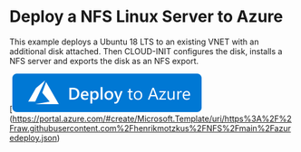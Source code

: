 # Deploy a NFS Linux Server to Azure

This example deploys a Ubuntu 18 LTS to an existing VNET with an additional disk attached. Then CLOUD-INIT configures the disk, installs a NFS server and exports the disk as an NFS export.

[![Deploy To Azure](https://raw.githubusercontent.com/Azure/azure-quickstart-templates/master/1-CONTRIBUTION-GUIDE/images/deploytoazure.svg?sanitize=true)(https://portal.azure.com/#create/Microsoft.Template/uri/https%3A%2F%2Fraw.githubusercontent.com%2Fhenrikmotzkus%2FNFS%2Fmain%2Fazuredeploy.json)

